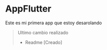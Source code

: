 # AppFlutter

Este es mi primera app que estoy desarolando
>Ultimo cambio realizado
>- Readme [Creado]
